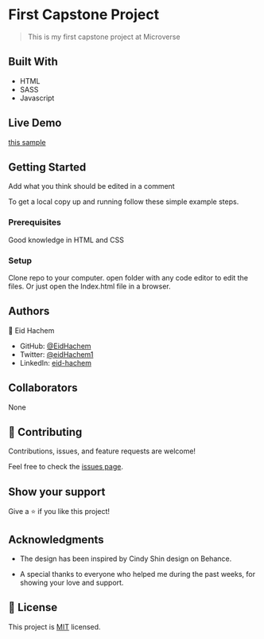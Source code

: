 # First Capstone Project

> This is my first capstone project at Microverse

## Built With

- HTML
- SASS
- Javascript

## Live Demo

[this sample](https://eidhachem.github.io/first-capstone-project/)

## Getting Started

Add what you think should be edited in a comment

To get a local copy up and running follow these simple example steps.

### Prerequisites

Good knowledge in HTML and CSS

### Setup

Clone repo to your computer.
open folder with any code editor to edit the files.
Or just open the Index.html file in a browser.

## Authors

👤 Eid Hachem

- GitHub: [@EidHachem](https://github.com/EidHachem)
- Twitter: [@eidHachem1](https://twitter.com/eidHachem1)
- LinkedIn: [eid-hachem](https://linkedin.com/in/eid-hachem)

## Collaborators

None

## 🤝 Contributing

Contributions, issues, and feature requests are welcome!

Feel free to check the [issues page](https://github.com/EidHachem/Portfolio/issues).

## Show your support

Give a ⭐️ if you like this project!

## Acknowledgments

- The design has been inspired by Cindy Shin design on Behance.

- A special thanks to everyone who helped me during the past weeks, for showing your love and support.

## 📝 License

This project is [MIT](./MIT.md) licensed.
